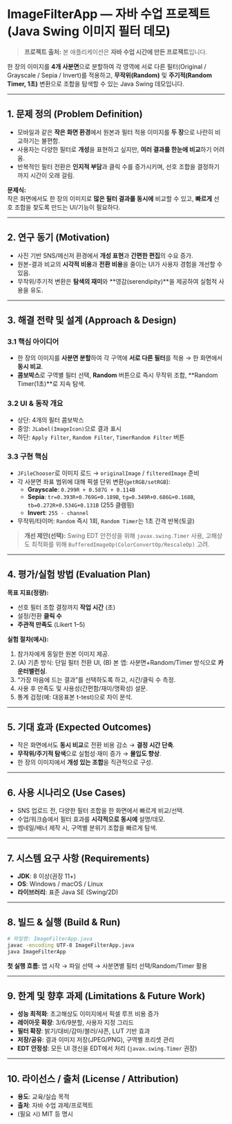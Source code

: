 # ImageFilterApp — 자바 수업 프로젝트 (Java Swing 이미지 필터 데모)

> **프로젝트 출처:** 본 애플리케이션은 **자바 수업 시간에 만든 프로젝트**입니다.

한 장의 이미지를 **4개 사분면**으로 분할하여 각 영역에 서로 다른 필터(Original / Grayscale / Sepia / Invert)를 적용하고, **무작위(Random)** 및 **주기적(Random Timer, 1초)** 변환으로 조합을 탐색할 수 있는 Java Swing 데모입니다.

---

## 1. 문제 정의 (Problem Definition)

- 모바일과 같은 **작은 화면 환경**에서 원본과 필터 적용 이미지를 **두 장**으로 나란히 비교하기는 불편함.
- 사용자는 다양한 필터로 **개성**을 표현하고 싶지만, **여러 결과를 한눈에 비교**하기 어려움.
- 반복적인 필터 전환은 **인지적 부담**과 클릭 수를 증가시키며, 선호 조합을 결정하기까지 시간이 오래 걸림.

**문제식:**  
작은 화면에서도 한 장의 이미지로 **많은 필터 결과를 동시에** 비교할 수 있고, **빠르게** 선호 조합을 찾도록 만드는 UI/기능이 필요하다.

---

## 2. 연구 동기 (Motivation)

- 사진 기반 SNS/메신저 환경에서 **개성 표현**과 **간편한 편집**의 수요 증가.
- 원본-결과 비교의 **시각적 비용**과 **전환 비용**을 줄이는 UI가 사용자 경험을 개선할 수 있음.
- 무작위/주기적 변환은 **탐색의 재미**와 **영감(serendipity)**을 제공하여 실험적 사용을 유도.

---

## 3. 해결 전략 및 설계 (Approach & Design)

### 3.1 핵심 아이디어
- 한 장의 이미지를 **사분면 분할**하여 각 구역에 **서로 다른 필터**를 적용 → 한 화면에서 **동시 비교**.
- **콤보박스**로 구역별 필터 선택, **Random** 버튼으로 즉시 무작위 조합, **Random Timer(1초)**로 지속 탐색.

### 3.2 UI & 동작 개요
- 상단: 4개의 필터 콤보박스  
- 중앙: `JLabel(ImageIcon)`으로 결과 표시  
- 하단: `Apply Filter`, `Random Filter`, `TimerRandom Filter` 버튼

### 3.3 구현 핵심
- `JFileChooser`로 이미지 로드 → `originalImage` / `filteredImage` 준비
- 각 사분면 좌표 범위에 대해 픽셀 단위 변환(`getRGB/setRGB`):
  - **Grayscale**: `0.299R + 0.587G + 0.114B`
  - **Sepia**: `tr=0.393R+0.769G+0.189B`, `tg=0.349R+0.686G+0.168B`, `tb=0.272R+0.534G+0.131B` (255 클램핑)
  - **Invert**: `255 - channel`
- 무작위/타이머: `Random` 즉시 1회, `Random Timer`는 1초 간격 반복(토글)

> **개선 제안(선택):** Swing EDT 안전성을 위해 `javax.swing.Timer` 사용, 고해상도 최적화를 위해 `BufferedImageOp(ColorConvertOp/RescaleOp)` 고려.

---

## 4. 평가/실험 방법 (Evaluation Plan)

**목표 지표(정량):**
- 선호 필터 조합 결정까지 **작업 시간** (초)
- 설정/전환 **클릭 수**
- **주관적 만족도** (Likert 1–5)

**실험 절차(예시):**
1. 참가자에게 동일한 원본 이미지 제공.
2. (A) 기존 방식: 단일 필터 전환 UI, (B) 본 앱: 사분면+Random/Timer 방식으로 **카운터밸런싱**.
3. “가장 마음에 드는 결과”를 선택하도록 하고, 시간/클릭 수 측정.
4. 사용 후 만족도 및 사용성(간편함/재미/명확성) 설문.
5. 통계 검정(예: 대응표본 t-test)으로 차이 분석.

---

## 5. 기대 효과 (Expected Outcomes)

- 작은 화면에서도 **동시 비교**로 전환 비용 감소 → **결정 시간 단축**.
- **무작위/주기적 탐색**으로 실험성·재미 증가 → **몰입도 향상**.
- 한 장의 이미지에서 **개성 있는 조합**을 직관적으로 구성.

---

## 6. 사용 시나리오 (Use Cases)

- SNS 업로드 전, 다양한 필터 조합을 한 화면에서 빠르게 비교/선택.
- 수업/워크숍에서 필터 효과를 **시각적으로 동시에** 설명/데모.
- 썸네일/배너 제작 시, 구역별 분위기 조합을 빠르게 탐색.

---

## 7. 시스템 요구 사항 (Requirements)

- **JDK**: 8 이상(권장 11+)
- **OS**: Windows / macOS / Linux
- **라이브러리**: 표준 Java SE (Swing/2D)

---

## 8. 빌드 & 실행 (Build & Run)

```bash
# 파일명: ImageFilterApp.java
javac -encoding UTF-8 ImageFilterApp.java
java ImageFilterApp
```

**첫 실행 흐름:** 앱 시작 → 파일 선택 → 사분면별 필터 선택/Random/Timer 활용

---

## 9. 한계 및 향후 과제 (Limitations & Future Work)

- **성능 최적화**: 초고해상도 이미지에서 픽셀 루프 비용 증가
- **레이아웃 확장**: 3/6/9분할, 사용자 지정 그리드
- **필터 확장**: 밝기/대비/감마/블러/샤픈, LUT 기반 효과
- **저장/공유**: 결과 이미지 저장(JPEG/PNG), 구역별 프리셋 관리
- **EDT 안정성**: 모든 UI 갱신을 EDT에서 처리 (`javax.swing.Timer` 권장)

---

## 10. 라이선스 / 출처 (License / Attribution)

- **용도**: 교육/실습 목적
- **출처**: 자바 수업 과제/프로젝트
- (필요 시) MIT 등 명시

